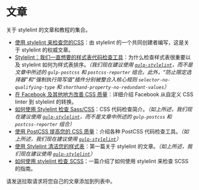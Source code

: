 # 文章

关于 stylelint 的文章和教程的集合。

-   [使用 stylelint 来检查您的CSS](https://css-tricks.com/stylelint/)：由 stylelint 的一个共同创建者编写，这是关于 stylelint 的权威文章。
-   [Stylelint：我们一直想要的样式表代码检查工具](https://www.smashingmagazine.com/2016/05/stylelint-the-style-sheet-linter-weve-always-wanted/)：为什么检查样式表很重要以及 stylelint 如何为样式表排序。*（我们现在建议使用 [`gulp-stylelint`](https://github.com/olegskl/gulp-stylelint)，而不是文章中所述的 `gulp-postcss` 和 `postcss-reporter` 组合。此外，“防止限定选择器”和“强制执行简写值”插件分别被整合入核心规则 `selector-no-qualifying-type` 和 `shorthand-property-no-redundant-values`）*
-   [在 Facebook 及其他地方改善 CSS 质量](https://code.facebook.com/posts/879890885467584/improving-css-quality-at-facebook-and-beyond)：详细介绍 Facebook 从自定义 CSS linter 到 stylelint 的转换。
-   [如何使用 Stylelint 检查 Sass/CSS](http://www.creativenightly.com/2016/02/How-to-lint-your-css-with-stylelint/)：CSS 代码检查简介。*（如上所述，我们现在建议使用 [`gulp-stylelint`](https://github.com/olegskl/gulp-stylelint)，而不是文章中所述的 `gulp-postcss` 和 `postcss-reporter` 组合）*
-   [使用 PostCSS 提高您的 CSS 质量](https://www.sitepoint.com/improving-the-quality-of-your-css-with-postcss/)：介绍各种 PostCSS 代码检查工具。*（如上所述，我们现在建议使用 [`gulp-stylelint`](https://github.com/olegskl/gulp-stylelint)）*
-   [使用 Stylelint 清洁您的样式表](https://benfrain.com/floss-your-style-sheets-with-stylelint/)：第一篇关于 stylelint 的文章。*（如上所述，我们现在建议使用 [`gulp-stylelint`](https://github.com/olegskl/gulp-stylelint)）*
-   [如何使用 stylelint 检查 SCSS](https://medium.com/@bjankord/how-to-lint-scss-with-stylelint-dc87809a9878)：一篇介绍了如何使用 stylelint 来检查 SCSS 的指南。

请发送拉取请求将您自己的文章添加到列表中。
